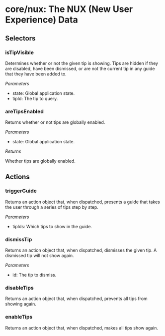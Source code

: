 # **core/nux**: The NUX (New User Experience) Data

## Selectors

### isTipVisible

Determines whether or not the given tip is showing. Tips are hidden if they
are disabled, have been dismissed, or are not the current tip in any
guide that they have been added to.

*Parameters*

 * state: Global application state.
 * tipId: The tip to query.

### areTipsEnabled

Returns whether or not tips are globally enabled.

*Parameters*

 * state: Global application state.

*Returns*

Whether tips are globally enabled.

## Actions

### triggerGuide

Returns an action object that, when dispatched, presents a guide that takes
the user through a series of tips step by step.

*Parameters*

 * tipIds: Which tips to show in the guide.

### dismissTip

Returns an action object that, when dispatched, dismisses the given tip. A
dismissed tip will not show again.

*Parameters*

 * id: The tip to dismiss.

### disableTips

Returns an action object that, when dispatched, prevents all tips from
showing again.

### enableTips

Returns an action object that, when dispatched, makes all tips show again.